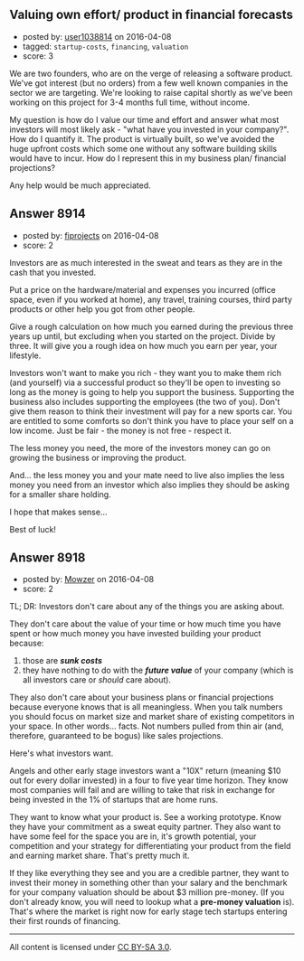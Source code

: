 ## Valuing own effort/ product in financial forecasts

- posted by: [user1038814](https://stackexchange.com/users/1030406/user1038814) on 2016-04-08
- tagged: `startup-costs`, `financing`, `valuation`
- score: 3

We are two founders, who are on the verge of releasing a software product. We've got interest (but no orders) from a few well known companies in the sector we are targeting. We're looking to raise capital shortly as we've been working on this project for 3-4 months full time, without income.

My question is how do I value our time and effort and answer what most investors will most likely ask - "what have you invested in your company?". How do I quantify it. The product is virtually built, so we've avoided the huge upfront costs which some one without any software building skills would have to incur. How do I represent this in my business plan/ financial projections?

Any help would be much appreciated.


## Answer 8914

- posted by: [fiprojects](https://stackexchange.com/users/5370155/fiprojects) on 2016-04-08
- score: 2

Investors are as much interested in the sweat and tears as they are in the cash that you invested.

Put a price on the hardware/material and expenses you incurred (office space, even if you worked at home), any travel, training courses, third party products or other help you got from other people.

Give a rough calculation on how much you earned during the previous three years up until, but excluding when you started on the project. Divide by three. It will give you a rough idea on how much you earn per year, your lifestyle.

Investors won't want to make you rich - they want you to make them rich (and yourself) via a successful product so they'll be open to investing so long as the money is going to help you support the business.  Supporting the business also includes supporting the employees (the two of you). Don't give them reason to think their investment will pay for a new sports car. You are entitled to some comforts so don't think you have to place your self on a low income. Just be fair - the money is not free - respect it.

The less money you need, the more of the investors money can go on growing the business or improving the product.

And... the less money you and your mate need to live also implies the less money you need from an investor which also implies they should be asking for a smaller share holding.

I hope that makes sense...

Best of luck!


## Answer 8918

- posted by: [Mowzer](https://stackexchange.com/users/1803081/mowzer) on 2016-04-08
- score: 2

TL; DR: Investors don't care about any of the things you are asking about.

They don't care about the value of your time or how much time you have spent or how much money you have invested building your product because:

1. those are ***sunk costs***
1. they have nothing to do with the ***future value*** of your company (which is all investors care or *should* care about).

They also don't care about your business plans or financial projections because everyone knows that is all meaningless. When you talk numbers you should focus on market size and market share of existing competitors in your space. In other words... facts. Not numbers pulled from thin air (and, therefore, guaranteed to be bogus) like sales projections.

Here's what investors want.

Angels and other early stage investors want a "10X" return (meaning $10 out for every dollar invested) in a four to five year time horizon. They know most companies will fail and are willing to take that risk in exchange for being invested in the 1% of startups that are home runs.

They want to know what your product is. See a working prototype. Know they have your commitment as a sweat equity partner. They also want to have some feel for the space you are in, it's growth potential, your competition and your strategy for differentiating your product from the field and earning market share. That's pretty much it.

If they like everything they see and you are a credible partner, they want to invest their money in something other than your salary and the benchmark for your company valuation should be about $3 million pre-money. (If you don't already know, you will need to lookup what a **pre-money valuation** is). That's where the market is right now for early stage tech startups entering their first rounds of financing.



---

All content is licensed under [CC BY-SA 3.0](https://creativecommons.org/licenses/by-sa/3.0/).
